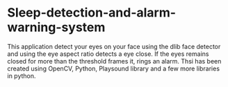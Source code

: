 # Sleep-detection-and-alarm-warning-system
This application detect your eyes on your face using the dlib  face detector and using the eye aspect ratio detects a eye close. If the eyes remains closed for more than the threshold frames it, rings an alarm.
Thsi has been created using OpenCV, Python, Playsound library and a few more libraries in python.
